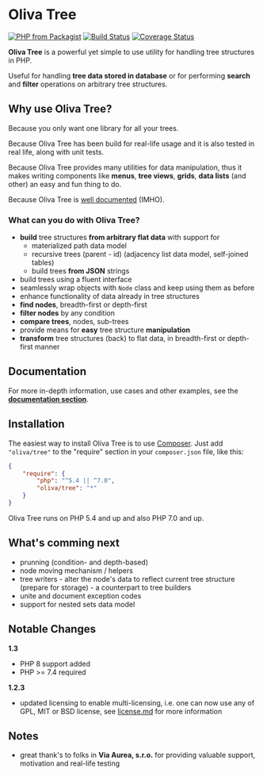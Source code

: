 # Oliva Tree

[![PHP from Packagist](https://img.shields.io/packagist/php-v/oliva/tree)](https://packagist.org/packages/oliva/tree)
[![Build Status](https://travis-ci.com/dakujem/oliva-tree.svg?branch=master)](https://travis-ci.com/dakujem/oliva-tree)
[![Coverage Status](https://coveralls.io/repos/github/dakujem/oliva-tree/badge.svg?branch=master)](https://coveralls.io/github/dakujem/oliva-tree?branch=master)


**Oliva Tree** is a powerful yet simple to use utility for handling tree structures in PHP.

Useful for handling **tree data stored in database** or for performing **search** and **filter** operations on arbitrary tree structures.


## Why use Oliva Tree?

Because you only want one library for all your trees.

Because Oliva Tree has been build for real-life usage and it is also tested in real life, along with unit tests.

Because Oliva Tree provides many utilities for data manipulation, thus it makes writing components like **menus**, **tree views**, **grids**, **data lists** (and other) an easy and fun thing to do.

Because Oliva Tree is [well documented](doc/docs.md) (IMHO).


### What can you do with Oliva Tree?
* **build** tree structures **from arbitrary flat data** with support for
    *  materialized path data model
    *  recursive trees (parent - id) (adjacency list data model, self-joined tables)
	*  build trees **from JSON** strings
* build trees using a fluent interface
* seamlessly wrap objects with `Node` class and keep using them as before
* enhance functionality of data already in tree structures
* **find nodes**, breadth-first or depth-first
* **filter nodes** by any condition
* **compare trees**, nodes, sub-trees
* provide means for **easy** tree structure **manipulation**
* **transform** tree structures (back) to flat data, in breadth-first or depth-first manner


## Documentation

For more in-depth information, use cases and other examples, see the **[documentation section](doc/docs.md)**.


## Installation
The easiest way to install Oliva Tree is to use [Composer](https://getcomposer.org/). Just add `"oliva/tree"` to the "require" section in your `composer.json` file, like this:
```json
{
	"require": {
		"php": "^5.4 || ^7.0",
		"oliva/tree": "*"
	}
}
```

Oliva Tree runs on PHP 5.4 and up and also PHP 7.0 and up.


## What's comming next

* prunning (condition- and depth-based)
* node moving mechanism / helpers
* tree writers - alter the node's data to reflect current tree structure (prepare for storage) - a counterpart to tree builders
* unite and document exception codes
* support for nested sets data model


## Notable Changes

**1.3**
- PHP 8 support added
- PHP >= 7.4 required

**1.2.3**
- updated licensing to enable multi-licensing, i.e. one can now use any of GPL, MIT or BSD license, see [license.md](license.md) for more information


## Notes

* great thank's to folks in **Via Aurea, s.r.o.** for providing valuable support, motivation and real-life testing

